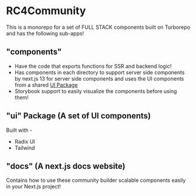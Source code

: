 # RC4Community

This is a monorepo for a set of FULL STACK components built on Turborepo and has the following sub-apps!

## "components"

- Have the code that exports functions for SSR and backend logic!
- Has components in each directory to support server side components by next.js 13 for server side components and uses the UI components from a shared [UI Package](#ui-package-a-set-of-ui-components)
- Storybook support to easily visualize the components before using them!

## "ui" Package (A set of UI components)

Built with -

- Radix UI
- Tailwind

## "docs" (A next.js docs website)

Contains how to use these community builder scalable components easily in your Next.js project!
